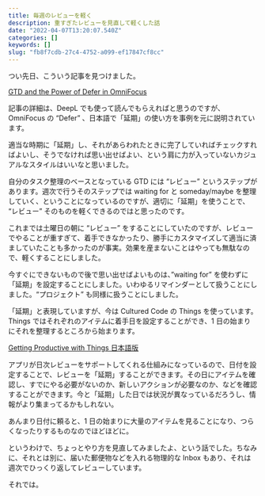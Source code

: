 ```yaml
---
title: 毎週のレビューを軽く
description: 重すぎたレビューを見直して軽くした話
date: "2022-04-07T13:20:07.540Z"
categories: []
keywords: []
slug: "fb8f7cdb-27c4-4752-a099-ef17847cf8cc"
---
```


つい先日、こういう記事を見つけました。

[GTD and the Power of Defer in OmniFocus](https://www.arkusinc.com/archive/2020/gtd-and-the-power-of-defer-in-omnifocus)

記事の詳細は、DeepL でも使って読んでもらえればと思うのですが、OmniFocus の “Defer” 、日本語で「延期」の使い方を事例を元に説明されています。

適当な時期に「延期」し、それがあらわれたときに完了していればチェックすればよいし、そうでなければ思い出せばよい、という肩に力が入っていないカジュアルなスタイルはいいなと思いました。

自分のタスク整理のベースとなっている GTD には “レビュー” というステップがあります。週次で行うそのステップでは waiting for と someday/maybe を整理していく、ということになっているのですが、適切に「延期」を使うことで、 “レビュー” そのものを軽くできるのではと思ったのです。

これまでは土曜日の朝に “レビュー” をすることにしていたのですが、レビューでやることが重すぎて、着手できなかったり、勝手にカスタマイズして適当に済ましていたことも多かったのが事実。効果を産まないことはやっても無駄なので、軽くすることにしました。

今すぐにできないもので後で思い出せばよいものは、”waiting for” を使わずに「延期」を設定することにしました。いわゆるリマインダーとして扱うことにしました。“プロジェクト” も同様に扱うことにしました。

「延期」と表現していますが、今は Cultured Code の Things を使っています。Things ではそれぞれのアイテムに着手日を設定することができ、1 日の始まりにそれを整理するところから始まります。

[Getting Productive with Things 日本語版 ](/posts/373dbb15-685e-4fad-a8dd-e8634e6f7b9a/)

アプリが日次レビューをサポートしてくれる仕組みになっているので、日付を設定することで、レビューを「延期」することができます。その日にアイテムを確認し、すでにやる必要がないのか、新しいアクションが必要なのか、などを確認することができます。今と「延期」した日では状況が異なっているだろうし、情報がより集まってるかもしれない。

あんまり日付に頼ると、1 日の始まりに大量のアイテムを見ることになり、つらくなったりするものなのでほどほどに。

というわけで、ちょっとやり方を見直してみましたよ、という話でした。ちなみに、それとは別に、届いた郵便物などを入れる物理的な Inbox もあり、それは週次でひっくり返してレビューしています。

それでは。

